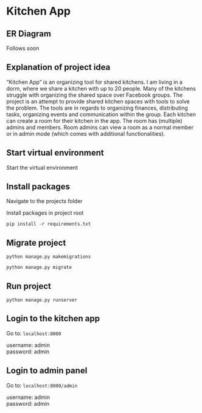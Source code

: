# Kitchen App

## ER Diagram

Follows soon

## Explanation of project idea

“Kitchen App” is an organizing tool for shared kitchens. I am living in a dorm, where we share a kitchen with up to 20 people. Many of the kitchens struggle with organizing the shared space over Facebook groups. 
The project is an attempt to provide shared kitchen spaces with tools to solve the problem. The tools are in regards to organizing finances, distributing tasks, organizing events and communication within the group.
Each kitchen can create a room for their kitchen in the app. The room has (multiple) admins and members. Room admins can view a room as a normal member or in admin mode (which comes with additional functionalities).

## Start virtual environment

Start the virtual environment

## Install packages

Navigate to the projects folder

Install packages in project root

`pip install -r requirements.txt`

## Migrate project

`python manage.py makemigrations`

`python manage.py migrate`

## Run project

`python manage.py runserver`

## Login to the kitchen app

Go to: `localhost:8000`

username: admin <br />
password: admin

## Login to admin panel

Go to: `localhost:8000/admin`

username: admin <br />
password: admin
